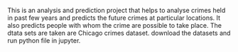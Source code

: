 This is an analysis and prediction project that helps to analyse crimes held in past few years and predicts the future crimes at particular locations.
It also predicts people with whom the crime are possible to take place.
The dtata sets are taken are Chicago crimes dataset.
download the datasets and run python file in jupyter.
